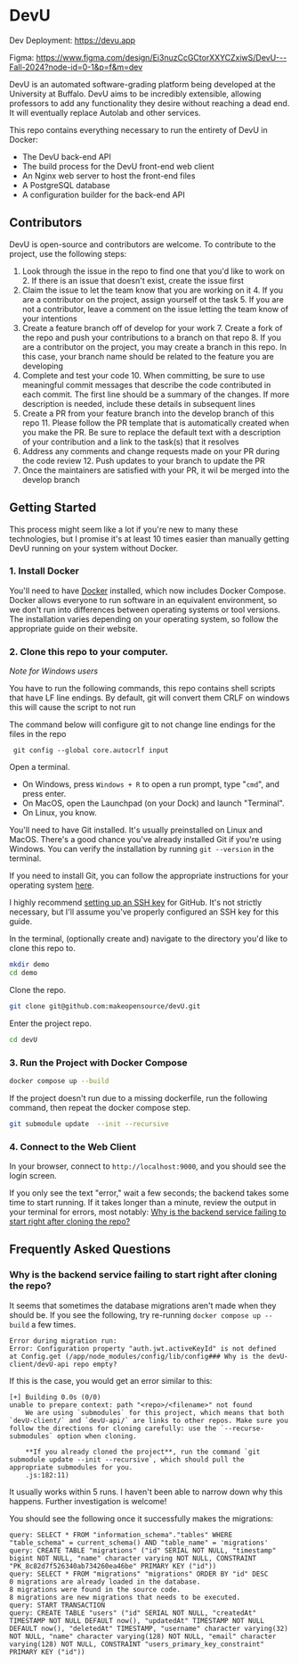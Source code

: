 # DevU

Dev Deployment: https://devu.app

Figma: https://www.figma.com/design/Ei3nuzCcGCtorXXYCZxiwS/DevU---Fall-2024?node-id=0-1&p=f&m=dev

DevU is an automated software-grading platform being developed at the University at Buffalo. DevU aims to be incredibly
extensible, allowing professors to add any functionality they desire without reaching a dead end. It will eventually
replace Autolab and other services.

This repo contains everything necessary to run the entirety of DevU in Docker:

* The DevU back-end API
* The build process for the DevU front-end web client
* An Nginx web server to host the front-end files
* A PostgreSQL database
* A configuration builder for the back-end API

## Contributors

DevU is open-source and contributors are welcome. To contribute to the project, use the following steps:

1. Look through the issue in the repo to find one that you'd like to work on
   2. If there is an issue that doesn't exist, create the issue first
3. Claim the issue to let the team know that you are working on it
   4. If you are a contributor on the project, assign yourself ot the task
   5. If you are not a contributor, leave a comment on the issue letting the team know of your intentions
6. Create a feature branch off of develop for your work
   7. Create a fork of the repo and push your contributions to a branch on that repo
   8. If you are a contributor on the project, you may create a branch in this repo. In this case, your branch name should be related to the feature you are developing
9. Complete and test your code
   10. When committing, be sure to use meaningful commit messages that describe the code contributed in each commit. The first line should be a summary of the changes. If more description is needed, include these details in subsequent lines
10. Create a PR from your feature branch into the develop branch of this repo
    11. Please follow the PR template that is automatically created when you make the PR. Be sure to replace the default text with a description of your contribution and a link to the task(s) that it resolves
11. Address any comments and change requests made on your PR during the code review
    12. Push updates to your branch to update the PR
13. Once the maintainers are satisfied with your PR, it wil be merged into the develop branch


## Getting Started

This process might seem like a lot if you're new to many these technologies, but I promise it's at least 10 times
easier than manually getting DevU running on your system without Docker.

### 1. Install Docker
You'll need to have [Docker](https://docs.docker.com/get-docker/) installed, which now includes Docker Compose.
Docker allows everyone to run software in an equivalent environment, so we don't run into differences between operating
systems or tool versions. The installation varies depending on your operating system, so follow the appropriate guide on
their website.

### 2. Clone this repo to your computer.

*Note for Windows users*

You have to run the following commands, this repo contains shell scripts that have LF line endings. 
By default, git will convert them CRLF on windows this will cause the script to not run

The command below will configure git to not change line endings for the files in the repo

```
 git config --global core.autocrlf input 
```

Open a terminal.
* On Windows, press `Windows + R` to open a run prompt, type "`cmd`", and press enter.
* On MacOS, open the Launchpad (on your Dock) and launch "Terminal".
* On Linux, you know.

You'll need to have Git installed. It's usually preinstalled on Linux and MacOS. There's a good chance you've already
installed Git if you're using Windows. You can verify the installation by running `git --version` in the terminal.

If you need to install Git, you can follow the appropriate instructions for your operating system [here](https://git-scm.com/book/en/v2/Getting-Started-Installing-Git).

I highly recommend [setting up an SSH key](https://docs.github.com/en/authentication/connecting-to-github-with-ssh/adding-a-new-ssh-key-to-your-github-account)
for GitHub. It's not strictly necessary, but I'll assume you've properly configured an SSH key for this guide.

In the terminal, (optionally create and) navigate to the directory you'd like to clone this repo to.
```bash
mkdir demo
cd demo
```

Clone the repo.

```bash
git clone git@github.com:makeopensource/devU.git
```

Enter the project repo.

```bash
cd devU
```

### 3. Run the Project with Docker Compose
```bash
docker compose up --build
```

If the project doesn't run due to a missing dockerfile, run the following command, then repeat the docker compose step.
```bash
git submodule update  --init --recursive
```

### 4. Connect to the Web Client
In your browser, connect to `http://localhost:9000`, and you should see the login screen.

If you only see the text "error," wait a few seconds; the backend takes some time to start running. If it takes longer
than a minute, review the output in your terminal for errors, most notably: [Why is the backend service failing to start right after cloning the repo?](#why-is-the-backend-service-failing-to-start-right-after-cloning-the-repo)

## Frequently Asked Questions

### Why is the backend service failing to start right after cloning the repo?
It seems that sometimes the database migrations aren't made when they should be. If you see the following, try
re-running `docker compose up --build` a few times.
```
Error during migration run:
Error: Configuration property "auth.jwt.activeKeyId" is not defined
at Config.get (/app/node_modules/config/lib/config### Why is the devU-client/devU-api repo empty?
```

If this is the case, you would get an error similar to this:

```
[+] Building 0.0s (0/0)
unable to prepare context: path "<repo>/<filename>" not found
    We are using `submodules` for this project, which means that both `devU-client/` and `devU-api/` are links to other repos. Make sure you follow the directions for cloning carefully: use the `--recurse-submodules` option when cloning.

    **If you already cloned the project**, run the command `git submodule update --init --recursive`, which should pull the appropriate submodules for you.
    .js:182:11)
```

It usually works within 5 runs. I haven't been able to narrow down why this happens. Further investigation is welcome!

You should see the following once it successfully makes the migrations:
```
query: SELECT * FROM "information_schema"."tables" WHERE "table_schema" = current_schema() AND "table_name" = 'migrations'
query: CREATE TABLE "migrations" ("id" SERIAL NOT NULL, "timestamp" bigint NOT NULL, "name" character varying NOT NULL, CONSTRAINT "PK_8c82d7f526340ab734260ea46be" PRIMARY KEY ("id"))
query: SELECT * FROM "migrations" "migrations" ORDER BY "id" DESC
0 migrations are already loaded in the database.
8 migrations were found in the source code.
8 migrations are new migrations that needs to be executed.
query: START TRANSACTION
query: CREATE TABLE "users" ("id" SERIAL NOT NULL, "createdAt" TIMESTAMP NOT NULL DEFAULT now(), "updatedAt" TIMESTAMP NOT NULL DEFAULT now(), "deletedAt" TIMESTAMP, "username" character varying(32) NOT NULL, "name" character varying(128) NOT NULL, "email" character varying(128) NOT NULL, CONSTRAINT "users_primary_key_constraint" PRIMARY KEY ("id"))
```

